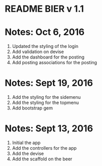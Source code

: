 # README BIER v 1.1

Notes: Oct 6, 2016
=======================
1. Updated the styling of the login
2. Add validation on devise
3. Add the dashboard for the posting
4. Add posting associations for the posting

Notes: Sept 19, 2016
=======================
1. Add the styling for the sidemenu
2. Add the styling for the topmenu
3. Add bootstrap gem

Notes: Sept 13, 2016
=======================
1. Initial the app
2. Add the controllers for the app
3. Add the devise
4. Add the scaffold on the beer